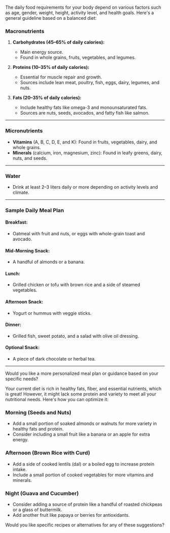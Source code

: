 The daily food requirements for your body depend on various factors such as age, gender, weight, height, activity level, and health goals. Here's a general guideline based on a balanced diet:

### **Macronutrients**
1. **Carbohydrates (45–65% of daily calories):**
   - Main energy source.
   - Found in whole grains, fruits, vegetables, and legumes.

2. **Proteins (10–35% of daily calories):**
   - Essential for muscle repair and growth.
   - Sources include lean meat, poultry, fish, eggs, dairy, legumes, and nuts.

3. **Fats (20–35% of daily calories):**
   - Include healthy fats like omega-3 and monounsaturated fats.
   - Sources are nuts, seeds, avocados, and fatty fish like salmon.

---

### **Micronutrients**
- **Vitamins** (A, B, C, D, E, and K): Found in fruits, vegetables, dairy, and whole grains.
- **Minerals** (calcium, iron, magnesium, zinc): Found in leafy greens, dairy, nuts, and seeds.

---

### **Water**
- Drink at least 2–3 liters daily or more depending on activity levels and climate.

---

### **Sample Daily Meal Plan**
#### **Breakfast**:
- Oatmeal with fruit and nuts, or eggs with whole-grain toast and avocado.

#### **Mid-Morning Snack**:
- A handful of almonds or a banana.

#### **Lunch**:
- Grilled chicken or tofu with brown rice and a side of steamed vegetables.

#### **Afternoon Snack**:
- Yogurt or hummus with veggie sticks.

#### **Dinner**:
- Grilled fish, sweet potato, and a salad with olive oil dressing.

#### **Optional Snack**:
- A piece of dark chocolate or herbal tea.

---

Would you like a more personalized meal plan or guidance based on your specific needs?



Your current diet is rich in healthy fats, fiber, and essential nutrients, which is great! However, it might lack some protein and variety to meet all your nutritional needs. Here's how you can optimize it:

### **Morning (Seeds and Nuts)**
- Add a small portion of soaked almonds or walnuts for more variety in healthy fats and protein.
- Consider including a small fruit like a banana or an apple for extra energy.

### **Afternoon (Brown Rice with Curd)**
- Add a side of cooked lentils (dal) or a boiled egg to increase protein intake.
- Include a small portion of cooked vegetables for more vitamins and minerals.

### **Night (Guava and Cucumber)**
- Consider adding a source of protein like a handful of roasted chickpeas or a glass of buttermilk.
- Add another fruit like papaya or berries for antioxidants.

Would you like specific recipes or alternatives for any of these suggestions?
